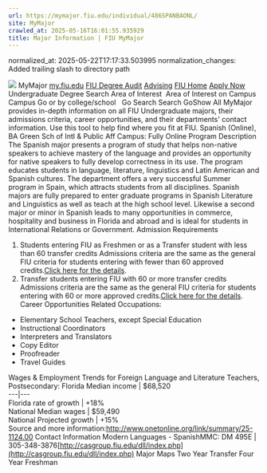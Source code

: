 ```yaml
---
url: https://mymajor.fiu.edu/individual/486SPANBAONL/
site: MyMajor
crawled_at: 2025-05-16T16:01:55.935929
title: Major Information | FIU MyMajor
---
```

normalized_at: 2025-05-22T17:17:33.503995
normalization_changes: Added trailing slash to directory path

![](https://mymajor.fiu.edu/assets/logo-T4VPR2BI.png)
MyMajor
[my.fiu.edu](https://my.fiu.edu/)
[FIU Degree Audit](https://dasa.fiu.edu/all-departments/advising/panther-success-hub/panther-degree-audit/)
[Advising](https://advising.fiu.edu)
[FIU Home](https://www.fiu.edu/)
[Apply Now](https://admissions.fiu.edu/)
Undergraduate Degree Search
Area of Interest
​
Area of Interest
on
Campus
​
Campus
Go
or by college/school
​
​
Go
Search
Search
GoShow All
MyMajor provides in-depth information on all FIU Undergraduate majors, their admissions criteria, career opportunities, and their departments' contact information. Use this tool to help find where you fit at FIU.
Spanish (Online),
BA
Green Sch of Intl & Public Aff
Campus:
Fully Online
Program Description
The Spanish major presents a program of study that helps non-native speakers to achieve mastery of the language and provides an opportunity for native speakers to fully develop correctness in its use. The program educates students in language, literature, linguistics and Latin American and Spanish cultures. The department offers a very successful Summer program in Spain, which attracts students from all disciplines. Spanish majors are fully prepared to enter graduate programs in Spanish Literature and Linguistics as well as teach at the high school level. Likewise a second major or minor in Spanish leads to many opportunities in commerce, hospitality and business in Florida and abroad and is ideal for students in International Relations or Government.
Admission Requirements
1. Students entering FIU as Freshmen or as a Transfer student with less than 60 transfer credits
Admissions criteria are the same as the general FIU criteria for students entering with fewer than 60 approved credits.[Click here for the details](http://admissions.fiu.edu/apply/freshman/).
2. Transfer students entering FIU with 60 or more transfer credits
Admissions criteria are the same as the general FIU criteria for students entering with 60 or more approved credits.[Click here for the details](http://admissions.fiu.edu/apply/transfer/).
Career Opportunities
Related Occupations:
  * Elementary School Teachers, except Special Education
  * Instructional Coordinators
  * Interpreters and Translators
  * Copy Editor
  * Proofreader
  * Travel Guides


Wages & Employment Trends for Foreign Language and Literature Teachers, Postsecondary:
Florida Median income | $68,520  
---|---  
Florida rate of growth | +18%  
National Median wages | $59,490  
National Projected growth | +15%  
Source and more information:<http://www.onetonline.org/link/summary/25-1124.00>
Contact Information
Modern Languages - SpanishMMC: DM 495E | 305-348-3876[http://casgroup.fiu.edu/dll/index.php](http://casgroup.fiu.edu/dll/index.php)
Major Maps
Two Year Transfer
Four Year Freshman
